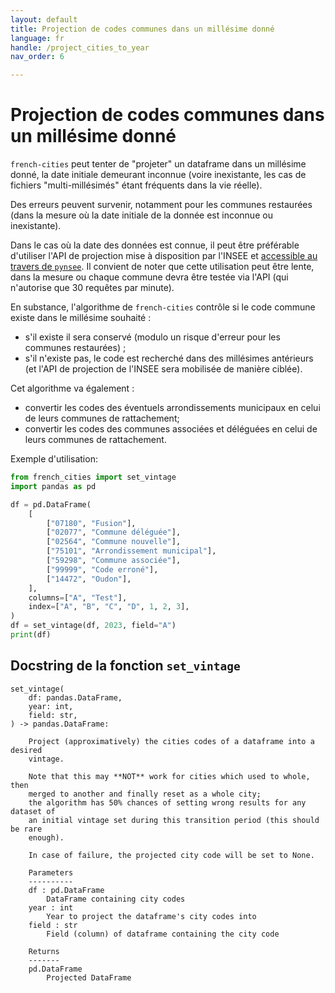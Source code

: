 ```yaml
---
layout: default
title: Projection de codes communes dans un millésime donné
language: fr
handle: /project_cities_to_year
nav_order: 6

---
```

# Projection de codes communes dans un millésime donné

`french-cities` peut tenter de "projeter" un dataframe dans un millésime donné,
la date initiale demeurant inconnue (voire inexistante, les cas de fichiers
"multi-millésimés" étant fréquents dans la vie réelle).

Des erreurs peuvent survenir, notamment pour les communes restaurées (dans la 
mesure où la date initiale de la donnée est inconnue ou inexistante).

Dans le cas où la date des données est connue, il peut être préférable d'utiliser
l'API de projection mise à disposition par l'INSEE et [accessible au travers de 
`pynsee`](https://pynsee.readthedocs.io/en/latest/get_data.html#pynsee.localdata.get_new_city).
 Il convient de noter que cette utilisation peut être lente, dans la 
mesure ou chaque commune devra être testée via l'API (qui n'autorise que 
30 requêtes par minute).

En substance, l'algorithme de `french-cities` contrôle si le code commune existe
dans le millésime souhaité :
* s'il existe il sera conservé (modulo un risque d'erreur pour les communes restaurées) ;
* s'il n'existe pas, le code est recherché dans des millésimes antérieurs (et
l'API de projection de l'INSEE sera mobilisée de manière ciblée).

Cet algorithme va également :
* convertir les codes des éventuels arrondissements municipaux en celui de 
leurs communes de rattachement;
* convertir les codes des communes associées et déléguées en celui de leurs 
communes de rattachement.

Exemple d'utilisation:
```python
from french_cities import set_vintage
import pandas as pd

df = pd.DataFrame(
    [
        ["07180", "Fusion"],
        ["02077", "Commune déléguée"],
        ["02564", "Commune nouvelle"],
        ["75101", "Arrondissement municipal"],
        ["59298", "Commune associée"],
        ["99999", "Code erroné"],
        ["14472", "Oudon"],
    ],
    columns=["A", "Test"],
    index=["A", "B", "C", "D", 1, 2, 3],
)
df = set_vintage(df, 2023, field="A")
print(df)
```

## Docstring de la fonction `set_vintage`
```
set_vintage(
    df: pandas.DataFrame, 
    year: int, 
    field: str,
) -> pandas.DataFrame:
    
    Project (approximatively) the cities codes of a dataframe into a desired
    vintage.
    
    Note that this may **NOT** work for cities which used to whole, then
    merged to another and finally reset as a whole city;
    the algorithm has 50% chances of setting wrong results for any dataset of
    an initial vintage set during this transition period (this should be rare
    enough).
    
    In case of failure, the projected city code will be set to None.
    
    Parameters
    ----------
    df : pd.DataFrame
        DataFrame containing city codes
    year : int
        Year to project the dataframe's city codes into
    field : str
        Field (column) of dataframe containing the city code
    
    Returns
    -------
    pd.DataFrame
        Projected DataFrame
```